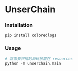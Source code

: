 UnserChain
==========

### Installation

```python
pip install coloredlogs
```

### Usage

```python
# 将需要扫描的源码放置在 resources
python -m unserchain.main
```

